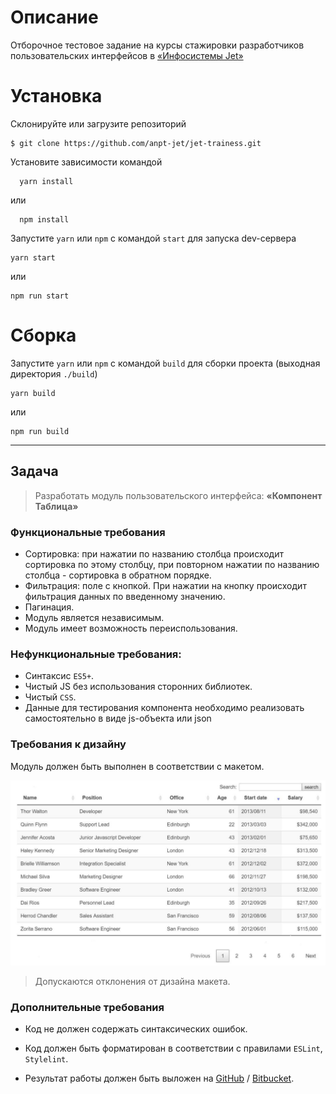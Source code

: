 # Описание
  Отборочное тестовое задание на курсы стажировки разработчиков пользовательских интерфейсов в [«Инфосистемы Jet»](https://jet.su/)
# Установка
  Склонируйте или загрузите репозиторий
  ```Shell
  $ git clone https://github.com/anpt-jet/jet-trainess.git
  ```
  Установите зависимости командой
  ```shell
    yarn install
  ```
  или
  ```shell
    npm install
  ```
  
  Запустите `yarn` или `npm` с командой `start` для запуска dev-сервера
  ```Shell
  yarn start
  ```
  или
  ```Shell
  npm run start
  ```
# Сборка
  Запустите `yarn` или `npm` с командой `build` для сборки проекта (выходная директория `./build`)
```Shell
yarn build
```
  или
```Shell
npm run build
```

***


## Задача

> Разработать модуль пользовательского интерфейса: **«Компонент Таблица»**

### Функциональные требования
- Сортировка: при нажатии по названию столбца происходит сортировка по этому столбцу, при повторном нажатии по названию столбца - сортировка в обратном порядке.
- Фильтрация: поле с кнопкой. При нажатии на кнопку происходит фильтрация данных по введенному значению.
- Пагинация.
- Модуль является независимым.
- Модуль имеет возможность переиспользования.


### Нефункциональные требования:
- Синтаксис `ES5+`.
- Чистый JS без использования сторонних библиотек.
- Чистый `CSS`.
- Данные для тестирования компонента необходимо реализовать самостоятельно в виде js-объекта или json

### Требования к дизайну
Модуль должен быть выполнен в соответствии с макетом.

![Макет](./docs/blank.jpg "Макет")
> Допускаются отклонения от дизайна макета.
### Дополнительные требования
- Код не должен содержать синтаксических ошибок.
- Код должен быть форматирован в соответствии с правилами `ESLint`, `Stylelint`.

- Результат работы должен быть выложен на
<a href="https://github.com">GitHub</a>
/
<a href="https://bitbucket.org">Bitbucket</a>.
